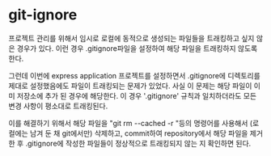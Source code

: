 # git-ignore

프로젝트 관리를 위해서 임시로 로컬에 동적으로 생성되는 파일들을 트래킹하고 싶지 않은 경우가 있다. 이런 경우 .gitignore파일을 설정하여 해당 파일을 트래킹하지 않도록 한다.

그런데 이번에 express application 프로젝트를 설정하면서 .gitignore에 디렉토리를 제대로 설정했음에도 파일이 트래킹되는 문제가 있었다. 사실 이 문제는 해당 파일이 이미 저장소에 추가 된 경우에 해당한다. 이 경우 '.gitignore' 규칙과 일치하더라도 모든 변경 사항이 평소대로 트래킹된다.

이를 해결하기 위해서 해당 파일을 "git rm --cached -r <file-dir>"등의 명령어를 사용해서 (로컬에는 남겨 둔 채 git에서만) 삭제하고, commit하여 repository에서 해당 파일을 제거 한 후 .gitignore에 작성한 파일들이 정상적으로 트래킹되지 않는 지 확인하면 된다.
